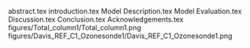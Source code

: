 abstract.tex
introduction.tex
Model Description.tex
Model Evaluation.tex
Discussion.tex
Conclusion.tex
Acknowledgements.tex
figures/Total_column1/Total_column1.png
figures/Davis_REF_C1_Ozonesonde1/Davis_REF_C1_Ozonesonde1.png
